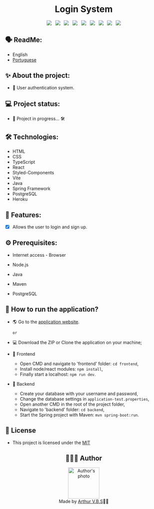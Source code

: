 <h1 align="center">Login System</h1>

<div align="center">
  <img src="https://img.shields.io/badge/License-MIT-000?style=social&logo=json&logoColor=469BD2">
  &nbsp;
  <img src="https://img.shields.io/badge/GitHub-000?style=social&logo=github&logoColor=469BD2">
  &nbsp;
  <img src="https://img.shields.io/badge/HTML-000?style=social&logo=html5&logoColor=469BD2">
  &nbsp;
  <img src="https://img.shields.io/badge/CSS-000?style=social&logo=css3&logoColor=469BD2">
  &nbsp;
  <img src="https://img.shields.io/badge/TypeScript-000?style=social&logo=typescript&logoColor=469BD2">
  &nbsp;
  <img src="https://img.shields.io/badge/React-000?style=social&logo=react&logoColor=469BD2">
  &nbsp;
  <img src="https://img.shields.io/badge/Java-000?style=social&logo=java&logoColor=469BD2">
  &nbsp;
  <img src="https://img.shields.io/badge/Spring-000?style=social&logo=spring&logoColor=469BD2">
  &nbsp;
  <img src="https://img.shields.io/badge/PostgreSQL-000?style=social&logo=postgresql&logoColor=469BD2">
</div>

## 🗣️ ReadMe:

- English
- [Portuguese](https://github.com/ArthurVBS/LoginSystem/blob/main/README-pt.md)

## ✨ About the project:

- 🔐 User authentication system.

## 💻 Project status:

- 🚧 Project in progress... 🛠

## 🛠 Technologies:

- HTML
- CSS
- TypeScript
- React
- Styled-Components
- Vite
- Java
- Spring Framework
- PostgreSQL
- Heroku

## 📝 Features:

- [X] Allows the user to login and sign up.

## ⚙️ Prerequisites:

- Internet access - Browser

- Node.js

- Java

- Maven

- PostgreSQL

## 🚀 How to run the application?

- 🌎 Go to the [application website](https://arthurvbs.github.io/LoginSystem/).

  `or`

- 💻 Download the ZIP or Clone the application on your machine;
- 🎨 Frontend
  - Open CMD and navigate to 'frontend' folder: `cd frontend`,
  - Install node/react modules: `npm install`,
  - Finally start a localhost: `npm run dev`.
- 🎲 Backend
  - Create your database with your username and password,
  - Change the database settings in `application-test.properties`,
  - Open another CMD in the root of the project folder,
  - Navigate to 'backend' folder: `cd backend`,
  - Start the Spring project with Maven: `mvn spring-boot:run`.  

## 📝 License

- This project is licensed under the [MIT](https://github.com/ArthurVBS/LoginSystem/blob/main/LICENSE)

<h2 align="center">👨🏽‍💻 Author</h2>
<div align="center">
  <img width="100px;" src="https://avatars.githubusercontent.com/u/84406367?v=4" alt="Author's photo"/>
  <br><span>Made by <a href="https://github.com/ArthurVBS" target="_blank" rel="external">Arthur V.B.S</a>✌🏽</span>
</div>
